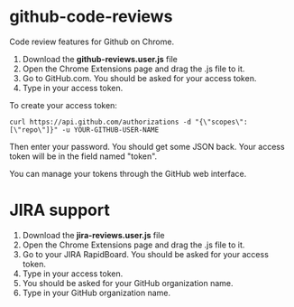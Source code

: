 github-code-reviews
===================

Code review features for Github on Chrome.

1. Download the **github-reviews.user.js** file
2. Open the Chrome Extensions page and drag the .js file to it.
3. Go to GitHub.com. You should be asked for your access token.
4. Type in your access token.

To create your access token:

    curl https://api.github.com/authorizations -d "{\"scopes\":[\"repo\"]}" -u YOUR-GITHUB-USER-NAME

Then enter your password. You should get some JSON back. Your access token
will be in the field named "token".

You can manage your tokens through the GitHub web interface.

JIRA support
============

1. Download the **jira-reviews.user.js** file
2. Open the Chrome Extensions page and drag the .js file to it.
3. Go to your JIRA RapidBoard. You should be asked for your access token.
4. Type in your access token.
5. You should be asked for your GitHub organization name.
6. Type in your GitHub organization name.
